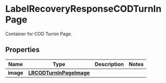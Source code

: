 

# LabelRecoveryResponseCODTurnInPage

Container for COD Turnin Page.

## Properties

| Name | Type | Description | Notes |
|------------ | ------------- | ------------- | -------------|
|**image** | [**LRCODTurnInPageImage**](LRCODTurnInPageImage.md) |  |  |



